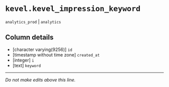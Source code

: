 # `kevel.kevel_impression_keyword`
`analytics_prod` | `analytics`

## Column details
* [character varying(9256)] `id`
* [timestamp without time zone] `created_at`
* [integer]   `i`
* [text]      `keyword`

-------------------------------------------------------------------------------
*Do not make edits above this line.*
